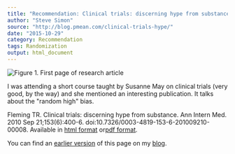 ```yaml
---
title: "Recommendation: Clinical trials: discerning hype from substance"
author: "Steve Simon"
source: "http://blog.pmean.com/clinical-trials-hype/"
date: "2015-10-29"
category: Recommendation
tags: Randomization
output: html_document
---
```


![Figure 1. First page of research article](http://www.pmean.com/new-images/15/clinical-trials-hype-01.png)

<div class="notes">

I was attending a short course taught by Susanne May on clinical trials (very good, by the way) and she mentioned an interesting publication. It talks about the "random high" bias.

Fleming TR. Clinical trials: discerning hype from substance. Ann Intern Med. 2010 Sep 21;153(6):400-6. doi:10.7326/0003-4819-153-6-201009210-00008. Available in [html format][fle1] or[pdf format][fle2].

You can find an [earlier version][sim1] of this page on my [blog][sim2].

[sim1]: http://blog.pmean.com/clinical-trials-hype/
[sim2]: http://blog.pmean.com

[fle1]: https://www.ncbi.nlm.nih.gov/pmc/articles/PMC3735615/
[fle2]: https://www.ncbi.nlm.nih.gov/pmc/articles/PMC3735615/pdf/nihms495737.pdf

</div>


